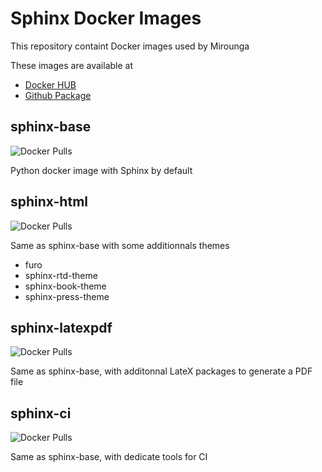 # Sphinx Docker Images

This repository containt Docker images used by Mirounga

These images are available at 

- [Docker HUB](https://hub.docker.com/u/mgasphinx)
- [Github Package](https://github.com/orgs/mga-sphinx/packages)

## sphinx-base

![Docker Pulls](https://img.shields.io/docker/pulls/mgasphinx/sphinx)

Python docker image with Sphinx by default

## sphinx-html

![Docker Pulls](https://img.shields.io/docker/pulls/mgasphinx/sphinx-html)

Same as sphinx-base with some additionnals themes

- furo
- sphinx-rtd-theme 
- sphinx-book-theme 
- sphinx-press-theme

## sphinx-latexpdf

![Docker Pulls](https://img.shields.io/docker/pulls/mgasphinx/sphinx-latexpdf)

Same as sphinx-base, with additonnal LateX packages
to generate a PDF file

## sphinx-ci

![Docker Pulls](https://img.shields.io/docker/pulls/mgasphinx/sphinx-ci)

Same as sphinx-base, with dedicate tools for CI
